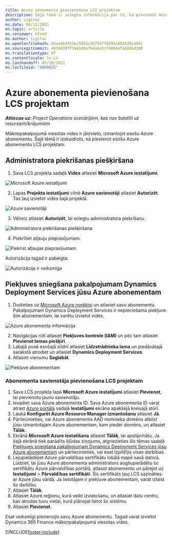 ```yaml
---
title: Azure abonementa pievienošana LCS projektam
description: Šajā tēmā ir sniegta informācija par to, kā pievienot Azure abonementu LCS projektam.
author: sigitac
ms.date: 04/12/2021
ms.topic: article
ms.reviewer: kfend
ms.author: sigitac
ms.openlocfilehash: 6daa86d453ec5022cdd75dff0394c8818292406c
ms.sourcegitcommit: 40f68387f594180af64a5e5c748b6efa188bd300
ms.translationtype: HT
ms.contentlocale: lv-LV
ms.lasthandoff: 05/10/2021
ms.locfileid: "6000625"
---
```

# <a name="add-an-azure-subscription-to-an-lcs-project"></a>Azure abonementa pievienošana LCS projektam

_**Attiecas uz:** Project Operations scenārijiem, kas nav balstīti uz resursiem/krājumiem_

Mākoņpakalpojumā viesotas vides ir jāizvieto, izmantojot esošu Azure abonementu. Šajā tēmā ir izskaidrots, kā pievienot esošu Azure abonementu LCS projektam. 

## <a name="grant-admin-consent"></a>Administratora piekrišanas piešķiršana

1. Sava LCS projekta sadaļā **Vides** atlasiet **Microsoft Azure iestatījumi**.

![Microsoft Azure iestatījumi](./media/1MicrosoftAzureSettings.png)

2. Lapas **Projekta iestatījumi** cilnē **Azure savienotāji** atlasiet **Autorizēt**. Tas ļauj izvietot vides šajā projektā.

![Azure savienotāji](./media/2AzureConnectors.png)

3. Vēlreiz atlasiet **Autorizēt**, lai sniegtu administratora piekrišanu.

![Administratora piekrišanas piešķiršana](./media/3GrantAdminConsent.png)

4. Piekrītiet atļauju pieprasījumam.

![Piekrist atļaujas pieprasījumam](./media/4AcceptPermissionRequest.png)

Autorizācija tagad ir pabeigta. 

![Autorizācija ir veiksmīga](./media/5AuthorizationComplete.png)

## <a name="provide-dynamics-deployment-services-access-to-your-azure-subscription"></a><a name="provide"></a>Piekļuves sniegšana pakalpojumam Dynamics Deployment Services jūsu Azure abonementam

1. Dodieties uz [Microsoft Azure norēķini](https://portal.azure.com/#blade/Microsoft\_Azure\_Billing/SubscriptionsBlade) un atlasiet savu abonementu. Pakalpojumam Dynamics Deployment Services ir nepieciešama piekļuve šim abonementam, lai varētu izvietot vides.

![Azure abonementa informācija](./media/6AzureSubscription.png)

2. Navigācijas rūtī atlasiet **Piekļuves kontrole (IAM)** un pēc tam atlasiet **Pievienot lomas piešķiri**.
3. Labajā pusē esošajā slīdnī atlasiet **Līdzstrādnieka loma** un piedāvātajā sarakstā atrodiet un atlasiet **Dynamics Deployment Services**. 
4. Atlasiet vienumu **Saglabāt**.

![Piekļuve abonementam](./media/7SubscriptionAccess.png)

### <a name="add-a-subscription-connector-to-an-lcs-project"></a>Abonementa savienotāja pievienošana LCS projektam

1. Sava LCS projekta lapā **Microsoft Azure iestatījumi** atlasiet **Pievienot**, lai pievienotu jaunu savienotāju.
2. Ievadiet sava Azure abonementa ID. Sava Azure abonementa ID varat atrast [Azure portāla](https://ms.portal.azure.com/) sadaļā **Iestatījumi** ekrāna apakšējā kreisajā stūrī.
3. Laukā **Konfigurēt Azure Resource Manager izmantošanu** atlasiet **Jā**.
4. Pārliecinieties, vai Azure abonementa AAD nomnieka domēns atbilst jūsu izmantotajam Azure abonementam, kam pieder domēns, un atlasiet **Tālāk**.
5. Ekrānā **Microsoft Azure iestatīšana** atlasiet **Tālāk**, lai apstiprinātu. Ja šajā ekrānā tiek parādīts kļūdas ziņojums, atgriezieties šīs tēmas sadaļā [Piekļuves sniegšana pakalpojumam Dynamics Deployment Services jūsu Azure abonementam](#provide) un pārliecinieties, vai esat izpildījis visas darbības.
6. Lejupielādējiet Azure pārvaldības sertifikātu lokālā mapē savā datorā. Lūdziet, lai jūsu Azure abonementa administrators augšupielādētu šo sertifikātu Azure pārvaldības portālā, atlasot abonementu un pārejot uz **Iestatījumi** > **Pārvaldības sertifikāti**. Šis sertifikāts ļauj LCS sazināties ar Azure jūsu vārdā. Ja lietotājam ir piekļuve abonementam, varat izlaist šo darbību.
7. Atlasiet **Tālāk**.
8. Atlasiet Azure reģionu, kurā veikt izvietošanu, un atlasiet datu centru, kas atrodas tuvu vietai, kurā plānojat lietot šo sistēmu.
9.  Atlasiet **Pievienot**.

Esat veiksmīgi pievienojis savu Azure abonementu. Tagad varat izvietot Dynamics 365 Finance mākoņpakalpojumā viesotas vides.




[!INCLUDE[footer-include](../includes/footer-banner.md)]
